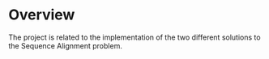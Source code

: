 # Overview

The project is related to the implementation of the two different solutions to the Sequence Alignment problem.